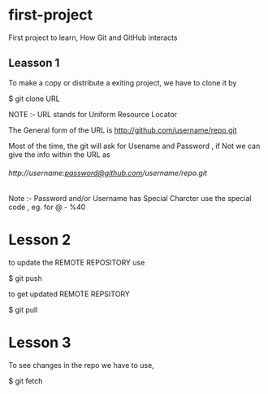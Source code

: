 # first-project
First project to learn, How Git and GitHub interacts

## Leasson 1

To make a copy or distribute a exiting project, we have to clone it by

$ git clone URL

NOTE :- URL stands for Uniform Resource Locator

The General form of the URL is http://github.com/username/repo.git

Most of the time, the git will ask for Usename and Password , if Not we can give
the info within the URL as
###### http://username:password@github.com/username/repo.git

Note :- Password and/or Username has Special Charcter use the special code , eg. for @ - %40

# Lesson 2

to update the REMOTE REPOSITORY use

$ git push

to get updated REMOTE REPSITORY

$ git pull

# Lesson 3

To see changes in the repo we have to use,

$ git fetch
